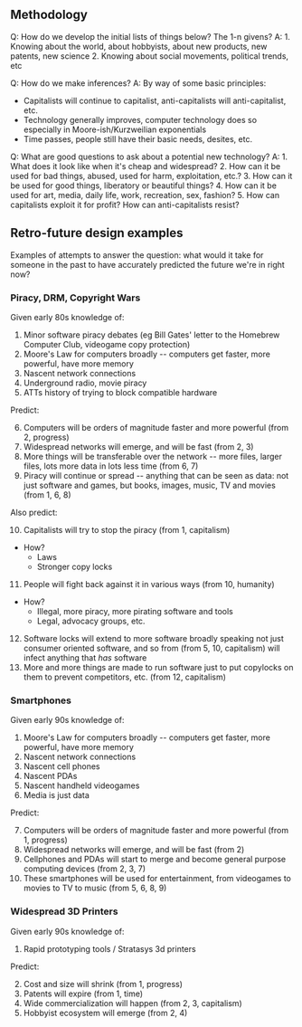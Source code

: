 ## Methodology

Q: How do we develop the initial lists of things below? The 1-n givens?
A:
    1. Knowing about the world, about hobbyists, about new products, new patents, new science
    2. Knowing about social movements, political trends, etc 

Q: How do we make inferences?
A: By way of some basic principles:

   - Capitalists will continue to capitalist, anti-capitalists will anti-capitalist, etc.
   - Technology generally improves, computer technology does so especially in Moore-ish/Kurzweilian exponentials
   - Time passes, people still have their basic needs, desites, etc.

Q: What are good questions to ask about a potential new technology?
A:
    1. What does it look like when it's cheap and widespread?
    2. How can it be used for bad things, abused, used for harm, exploitation, etc.?
    3. How can it be used for good things, liberatory or beautiful things?
    4. How can it be used for art, media, daily life, work, recreation, sex, fashion?
    5. How can capitalists exploit it for profit? How can anti-capitalists resist?

## Retro-future design examples

Examples of attempts to answer the question: what would it take for someone in the past to have accurately predicted the future we're in right now?

### Piracy, DRM, Copyright Wars

Given early 80s knowledge of:

1. Minor software piracy debates (eg Bill Gates' letter to the Homebrew Computer Club, videogame copy protection)
2. Moore's Law for computers broadly -- computers get faster, more powerful, have more memory
3. Nascent network connections
4. Underground radio, movie piracy
5. ATTs history of trying to block compatible hardware

Predict:

6. Computers will be orders of magnitude faster and more powerful (from 2, progress)
7. Widespread networks will emerge, and will be fast (from 2, 3)
8. More things will be transferable over the network -- more files, larger files, lots more data in lots less time (from 6, 7)
9. Piracy will continue or spread -- anything that can be seen as data: not just software and games, but books, images, music, TV and movies (from 1, 6, 8)

Also predict:

10. Capitalists will try to stop the piracy (from 1, capitalism)
  - How?
    - Laws
    - Stronger copy locks
11. People will fight back against it in various ways (from 10, humanity)
  - How?
    - Illegal, more piracy, more pirating software and tools
    - Legal, advocacy groups, etc.
12. Software locks will extend to more software broadly speaking not just consumer oriented software, and so from (from 5, 10, capitalism)
  will infect anything that *has* software
13. More and more things are made to run software just to put copylocks on them to prevent competitors, etc. (from 12, capitalism)
  
### Smartphones

Given early 90s knowledge of:

1. Moore's Law for computers broadly -- computers get faster, more powerful, have more memory
2. Nascent network connections
3. Nascent cell phones
4. Nascent PDAs
5. Nascent handheld videogames
6. Media is just data

Predict:

7. Computers will be orders of magnitude faster and more powerful (from 1, progress)
8. Widespread networks will emerge, and will be fast (from 2)
9. Cellphones and PDAs will start to merge and become general purpose computing devices (from 2, 3, 7)
10. These smartphones will be used for entertainment, from videogames to movies to TV to music (from 5, 6, 8, 9)

### Widespread 3D Printers

Given early 90s knowledge of:

1. Rapid prototyping tools / Stratasys 3d printers

Predict:

2. Cost and size will shrink (from 1, progress)
3. Patents will expire (from 1, time)
4. Wide commercialization will happen (from 2, 3, capitalism)
5. Hobbyist ecosystem will emerge (from 2, 4)